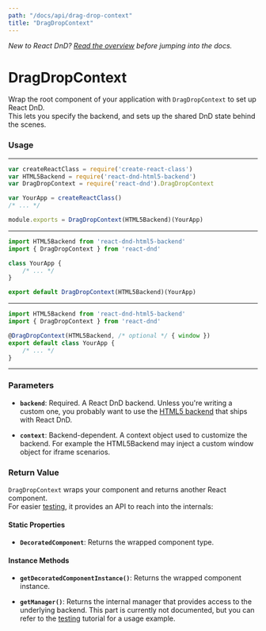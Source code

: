 ```yaml
---
path: "/docs/api/drag-drop-context"
title: "DragDropContext"
---
```


_New to React DnD? [Read the overview](docs-overview.html) before jumping into the docs._

# DragDropContext

Wrap the root component of your application with `DragDropContext` to set up React DnD.  
This lets you specify the backend, and sets up the shared DnD state behind the scenes.

### Usage

---

```js
var createReactClass = require('create-react-class')
var HTML5Backend = require('react-dnd-html5-backend')
var DragDropContext = require('react-dnd').DragDropContext

var YourApp = createReactClass()
/* ... */

module.exports = DragDropContext(HTML5Backend)(YourApp)
```

---

```js
import HTML5Backend from 'react-dnd-html5-backend'
import { DragDropContext } from 'react-dnd'

class YourApp {
	/* ... */
}

export default DragDropContext(HTML5Backend)(YourApp)
```

---

```js
import HTML5Backend from 'react-dnd-html5-backend'
import { DragDropContext } from 'react-dnd'

@DragDropContext(HTML5Backend, /* optional */ { window })
export default class YourApp {
	/* ... */
}
```

---

### Parameters

* **`backend`**: Required. A React DnD backend. Unless you're writing a custom one, you probably want to use the [HTML5 backend](docs-html5-backend.html) that ships with React DnD.

* **`context`**: Backend-dependent. A context object used to customize the backend. For example the HTML5Backend may inject a custom window object for iframe scenarios.

### Return Value

`DragDropContext` wraps your component and returns another React component.  
For easier [testing](docs-testing.html), it provides an API to reach into the internals:

#### Static Properties

* **`DecoratedComponent`**: Returns the wrapped component type.

#### Instance Methods

* **`getDecoratedComponentInstance()`**: Returns the wrapped component instance.

* **`getManager()`**: Returns the internal manager that provides access to the underlying backend. This part is currently not documented, but you can refer to the [testing](docs-testing.html) tutorial for a usage example.
